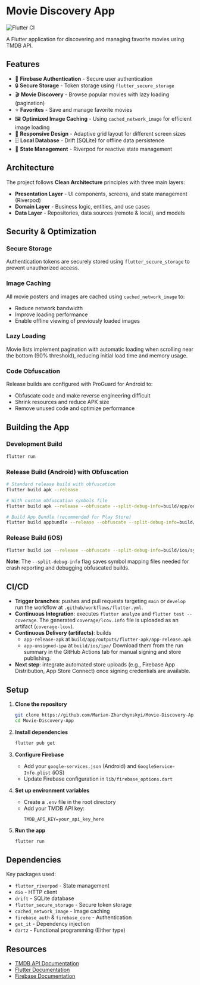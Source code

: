 # Movie Discovery App

![Flutter CI](https://github.com/Marian-Zharchynskyi/Movie-Discovery-App/actions/workflows/flutter.yml/badge.svg)

A Flutter application for discovering and managing favorite movies using TMDB API.

## Features

- 🔐 **Firebase Authentication** - Secure user authentication
- 🔒 **Secure Storage** - Token storage using `flutter_secure_storage`
- 🎬 **Movie Discovery** - Browse popular movies with lazy loading (pagination)
- ⭐ **Favorites** - Save and manage favorite movies
- 🖼️ **Optimized Image Caching** - Using `cached_network_image` for efficient image loading
- 📱 **Responsive Design** - Adaptive grid layout for different screen sizes
- 🗄️ **Local Database** - Drift (SQLite) for offline data persistence
- 🔄 **State Management** - Riverpod for reactive state management

## Architecture

The project follows **Clean Architecture** principles with three main layers:

- **Presentation Layer** - UI components, screens, and state management (Riverpod)
- **Domain Layer** - Business logic, entities, and use cases
- **Data Layer** - Repositories, data sources (remote & local), and models

## Security & Optimization

### Secure Storage
Authentication tokens are securely stored using `flutter_secure_storage` to prevent unauthorized access.

### Image Caching
All movie posters and images are cached using `cached_network_image` to:
- Reduce network bandwidth
- Improve loading performance
- Enable offline viewing of previously loaded images

### Lazy Loading
Movie lists implement pagination with automatic loading when scrolling near the bottom (90% threshold), reducing initial load time and memory usage.

### Code Obfuscation
Release builds are configured with ProGuard for Android to:
- Obfuscate code and make reverse engineering difficult
- Shrink resources and reduce APK size
- Remove unused code and optimize performance

## Building the App

### Development Build
```bash
flutter run
```

### Release Build (Android) with Obfuscation
```bash
# Standard release build with obfuscation
flutter build apk --release

# With custom obfuscation symbols file
flutter build apk --release --obfuscate --split-debug-info=build/app/outputs/symbols

# Build App Bundle (recommended for Play Store)
flutter build appbundle --release --obfuscate --split-debug-info=build/app/outputs/symbols
```

### Release Build (iOS)
```bash
flutter build ios --release --obfuscate --split-debug-info=build/ios/symbols
```

**Note**: The `--split-debug-info` flag saves symbol mapping files needed for crash reporting and debugging obfuscated builds.

## CI/CD

- **Trigger branches**: pushes and pull requests targeting `main` or `develop` run the workflow at `.github/workflows/flutter.yml`.
- **Continuous Integration**: executes `flutter analyze` and `flutter test --coverage`. The generated `coverage/lcov.info` file is uploaded as an artifact (`coverage-lcov`).
- **Continuous Delivery (artifacts)**: builds
  - `app-release-apk` at `build/app/outputs/flutter-apk/app-release.apk`
  - `app-unsigned-ipa` at `build/ios/ipa/`
  Download them from the run summary in the GitHub Actions tab for manual signing and store publishing.
- **Next step**: integrate automated store uploads (e.g., Firebase App Distribution, App Store Connect) once signing credentials are available.

## Setup

1. **Clone the repository**
   ```bash
   git clone https://github.com/Marian-Zharchynskyi/Movie-Discovery-App.git
   cd Movie-Discovery-App
   ```

2. **Install dependencies**
   ```bash
   flutter pub get
   ```

3. **Configure Firebase**
   - Add your `google-services.json` (Android) and `GoogleService-Info.plist` (iOS)
   - Update Firebase configuration in `lib/firebase_options.dart`

4. **Set up environment variables**
   - Create a `.env` file in the root directory
   - Add your TMDB API key:
     ```
     TMDB_API_KEY=your_api_key_here
     ```

5. **Run the app**
   ```bash
   flutter run
   ```

## Dependencies

Key packages used:
- `flutter_riverpod` - State management
- `dio` - HTTP client
- `drift` - SQLite database
- `flutter_secure_storage` - Secure token storage
- `cached_network_image` - Image caching
- `firebase_auth` & `firebase_core` - Authentication
- `get_it` - Dependency injection
- `dartz` - Functional programming (Either type)

## Resources

- [TMDB API Documentation](https://developers.themoviedb.org/3)
- [Flutter Documentation](https://docs.flutter.dev/)
- [Firebase Documentation](https://firebase.google.com/docs)
